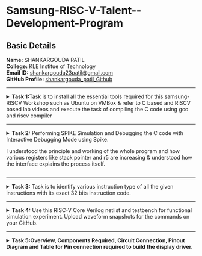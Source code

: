 # Samsung-RISC-V-Talent--Development-Program
##  Basic Details

**Name:** SHANKARGOUDA PATIL  
**College:** KLE Institue of Technology  
**Email ID:** shankargouda23patil@gmail.com  
**GitHub Profile:** [shankargouda_patil_Github](https://github.com/shankargoudap/Samsung-RISC-V-Talent--Development-Program)  

----------------------------------------------------------------------------------------------------------------

<details>
<summary><b>Task 1:</b>Task is to install all the essential tools required for this samsung-RISCV  Workshop such as Ubuntu on VMBox & refer to C based and RISCV based lab videos and execute the task of compiling the C code using gcc and riscv compiler</summary><br>

### Install Ubuntu 20.04 LTS on Oracle Virtual Machine Box

Firstly, I have downloaded the virtual box from the links provided to us and
loaded a linux version with image dock file sent  
![Ubuntu and VMBox Installation](https://github.com/shankargoudap/Samsung-RISC-V-Talent--Development-Program/blob/main/task1/virtual_machine_installed.png)

### C Language based LAB
I have successfully run the virtual machine and compiled the tasks.

Initial task is:-

### write a program to compile the sum of first 5 natural numbers in c:

we have written the code sum of 1st 5 numbers in leafpad as shown below.

```
gcc sum_1ton.c

./a.out
```

this code will be run in terminal to get output as 15 for 1st 5 numbers as shown below :


![image](https://github.com/shankargoudap/Samsung-RISC-V-Talent--Development-Program/blob/main/task1/C%20Code%20compiled%20on%20gcc%20Compiler.png)

### RISCV based LAB

1. Using the cat command, the entire C code will be displayed on the terminal.
   
![image](https://github.com/shankargoudap/Samsung-RISC-V-Talent--Development-Program/blob/main/task1/cat%20Command.png)

2. A program is run to obtain risc-v version of the code previously written in c:

  	 ```
	riscv64-unknown-elf-gcc -O1 -mabi=lp64 -march=rv64i -o sum_1ton.o sum_1ton.c
	```

![image](https://github.com/shankargoudap/Samsung-RISC-V-Talent--Development-Program/blob/main/task1/RISCV_C_CODE_O1.png)


3. As the whole version of above code looks lengthier we have used below code to make it shorter
	
 	```
	riscv64 -unknown-elf-objdump -d sum1ton.o | less
	```
 
& we have obtained the required main part to compare the execution in assembly language as shown below :

	
 
![image](https://github.com/shankargoudap/Samsung-RISC-V-Talent--Development-Program/blob/main/task1/Objdump%20using%20-O1%20format.png)

4. Open the same terminal and run the given command:
 
 	```
	riscv64-unknown-elf-gcc -Ofast -mabi=lp64 -march=rv64i -o sum_1ton.o sum_1ton.c
	``` 


![image](https://github.com/shankargoudap/Samsung-RISC-V-Talent--Development-Program/blob/main/task1/RISCV_CODE_Ofast.png)

5. As the whole version of above code looks lengthier as earlier we have used below code to make it shorter
	
 	```
	riscv64 -unknown-elf-objdump -d sum1ton.o | less
	```
 
& we have obtained the required main part to compare the execution in assembly language as shown below :



![image](https://github.com/shankargoudap/Samsung-RISC-V-Talent--Development-Program/blob/main/task1/Objdump%20using%20-Ofast%20format.png)

### End of 1st task
</details>

------------------------------------------------------------------------------------------------------------------

<details>
<summary><b>Task 2:</b> Performing SPIKE Simulation and Debugging the C code with Interactive Debugging Mode using Spike.
	
I understood the principle and working of the whole program and how various registers like stack pointer and r5 are increasing & understood how the interface explains the process itself.
</summary> 

### What is SPIKE in RISCV?
* Spike is a free, open-source C++ simulator for the RISC-V ISA that models a RISC-V core and cache system. It can be used to run programs and a Linux kernel, and can be a starting point for running software on a RISC-V target.

### Testing the SPIKE Simulator for sum1ton.c
**spike_O1_objdump**

* Here we are compare both of the compiler that must display the same output on the terminal.
* after that we are gona debug the sum1ton.c of **-O1_format** using SPIKE simulator

![image](https://github.com/shankargoudap/Samsung-RISC-V-Talent--Development-Program/blob/main/task2/spike_O1_objdump_for_sum1ton.png)

* In the above picture registor a0 earlier has value 21000 in hex decimal.
* After running the registor a0 became 21180 in hexa decimal.
* * Because there has +384 in decimal,so after calculation it gives the above value 

**Spike_Ofast_objdump**

* Here also goes the same we compare both of the compiler that must display the same output on the terminal.
* after that we are gona debug the sum1ton.c of **-Ofast_format** using SPIKE simulator



![image](https://github.com/shankargoudap/Samsung-RISC-V-Talent--Development-Program/blob/main/task2/spike_Ofast_objdump_for_sum1ton.png)

* In the above picture registor sp earlier has value 3ffffffb50 in hex decimal.
* After running the registor a0 became 3ffffffb40 in hexa decimal.
* Because there has -16 in decimal,so after calculation it gives the above value.

### Multiplication of first n natural numbers (C program):

**Here i have used n value as 7**

![image](https://github.com/shankargoudap/Samsung-RISC-V-Talent--Development-Program/blob/main/task2/c_code_for_mult_on_gcc_Compiler.png)

**riscv_objdump_O1_format**

* we have obtained the required main part to compare the execution in assembly language as shown below :

![image](https://github.com/shankargoudap/Samsung-RISC-V-Talent--Development-Program/blob/main/task2/Objdump_using%20-O1_format_for_mult.png)

**riscv_objdump_Ofast_format**

* we have obtained the required main part to compare the execution in assembly language as shown below :

![image](https://github.com/shankargoudap/Samsung-RISC-V-Talent--Development-Program/blob/main/task2/Objdump_using%20-Ofast_format_for_mult.png)


### Testing the SPIKE Simulator for new c program i.e mult1ton.c
**spike_O1_objdump**

* Here we are compare both of the compiler that must display the same output on the terminal.
* after that we are gona debug the sum1ton.c of **-O1_format** using SPIKE simulator

![image](https://github.com/shankargoudap/Samsung-RISC-V-Talent--Development-Program/blob/main/task2/spike_O1_objdump_for_mult1ton.png)

* In the above picture registor a2 earlier has value 1000 in hex decimal.
* After running the registor a2 became 13b0 in hexa decimal.
* Because there has +944 in decimal,so after calculation it gives the above value. 

**Spike_Ofast_objdump**

* Here also goes the same we compare both of the compiler that must display the same output on the terminal.
* after that we are gona debug the sum1ton.c of **-Ofast_format** using SPIKE simulator



![image](https://github.com/shankargoudap/Samsung-RISC-V-Talent--Development-Program/blob/main/task2/spike_Ofast_objdump_for_mult1ton.png)

* In the above picture registor a0 earlier has value 21000 in hex decimal.
* After running the registor a0 became 21180 in hexa decimal.
* Because there has +384 in decimal,so after calculation it gives the above value.

### Steps to debug spike simulation

* bring the pointer to a starting location using
```
until pc 0 100b0(loaction address uh wish to)
```
* next get the value of the registor by using
```
reg 0 a2(your registor address)
```
* next run the next intrsuction by clicking Enter key.
* after that repeat the above instruction i.e **reg 0** instruction & compare the previous value and next value.


* I have used same for both O1_format & Ofast_formate in sum1ton.c & mult1ton.c files 

### End of 2nd task
</details>

------------------------------------------------------------------------------------------------------------------

<details>
<summary><b>Task 3:</b> Task is to identify various instruction type of all the given instructions with its exact 32 bits instruction code. </summary>

### INSTRUCTIONS FORMAT IN RISC-V  
 
There are 6 instruction formats in RISC-V:  
1. R-format  
2. I-format  
3. S-format  
4. B-format  
5. U-format  
6. J-format

### 1. R-type Instruction  
* In RV32, each instruction is of size 32 bits.
* In R-type instruction, R stands for register
* This instruction type is used to execute various arithmetic and logical operations.
* The entire 32 bits instruction is divided into 6 fields as shown below.
![R-type](https://github.com/shankargoudap/Samsung-RISC-V-Talent--Development-Program/blob/main/task3/R_type_instruction.png)

### 2. I-type Instruction  
* In RV32, each instruction is of size 32 bits.
* In I-type instruction, I stand for immediate which means that operations use Registers and Immediate value
* This instruction type is used in immediate and load operations.
*  The entire 32 bits instruction is divided into 5 fields as shown below.

![I-type](https://github.com/shankargoudap/Samsung-RISC-V-Talent--Development-Program/blob/main/task3/I_type_instruction.png)

**Example: ADDI rd, rs1, imm**


### 3. S-type Instruction  

* In RV32, each instruction is of size 32 bits.
*  In S-type instruction, S stand for store which means it is store type instruction that helps to store the value of register into the memory.
*  Mainly, this instruction type is used for store operations.
*  The entire 32 bits instruction is divided into 6 fields as shown below.  
  
![s-type](https://github.com/shankargoudap/Samsung-RISC-V-Talent--Development-Program/blob/main/task3/S_type_instruction.png)

**Example: SW rs2, imm(rs1)**


### 4. B-type Instruction  
* In RV32, each instruction is of size 32 bits.
* In B-type instruction, B stand for branching which means it is mainly used for branching based on certain conditions.
*  The entire 32 bits instruction is divided into 8 fields as shown below.  
  
![B-type](https://github.com/shankargoudap/Samsung-RISC-V-Talent--Development-Program/blob/main/task3/B_type_instruction.png)

**Example: BEQ rs1, rs2, imm**   
 
  
### 5. U-type Instruction  
* In RV32, each instruction is of size 32 bits.
*  In U-type instruction, U stand for Upper Immediate instructions which means it is simply used to transfer the immediate data into the destination register.
*  The entire 32 bits instruction is divided into 3 fields as shown below.  
  
![u-type](https://github.com/shankargoudap/Samsung-RISC-V-Talent--Development-Program/blob/main/task3/U_type_instruction.png)

**Example: LUI rd, imm**   

  
### 6. J-type Instruction  
* In RV32, each instruction is of size 32 bits.
* In J-type instruction, J stand for jump, which means that this instruction format is used to implement jump type instruction.
*  The entire 32 bits instruction is divided into 6 fields as shown below.  
  
![j-type](https://github.com/shankargoudap/Samsung-RISC-V-Talent--Development-Program/blob/main/task3/J_type_instruction.png)

**Example: JAL rd, imm**

### There are 15 unique instructions from RISCV objdump application as follows:
------------------------
### 1. ADDI sp, sp, -16  

![I_type](https://github.com/user-attachments/assets/a26a328f-86e3-44bd-8197-b1d63b14179a)


> * In this instruction ADD means Addition, I means Immediate,
> * hence this instruction belongs to I-type instruction set.

- **Opcode for ADDI :** `0010011`  
- **rd = sp :** `00010`  
- **rs1 = sp :** `00010`  
- **imm[11:0] = -16 :** `111111110000`  
- **func3 :** `000`
  
**32 bits instruction :** ```111111110000|00010|000|00010|0010011``` 

--------------
### 2. SD ra 8(sp) 

![S_type](https://github.com/user-attachments/assets/eab1ca7b-f6ef-48a0-8ea5-beb055acd129)


> * In this instruction SD means store doubleword instruction,
> *  hence this instruction belongs to S-type instruction set.  
 
- **Immediate :** 000000001000 (split into imm[11:5] = 0000000 and imm[4:0] = 01000)
- **rs1 = sp :** 00010
- **rs2 = ra :** 00001
- **funct3:** 011
- **Opcode for SD :** 0100011

**32-bit instruction:** `0000000|00001|00010|011|01000|0100011`

-------------
### 3. LD ra 8(sp)

![image](https://github.com/user-attachments/assets/1c0d8506-db98-45da-b412-5e2f1180b59e)
> * In this instruction LD means  load doubleword instruction,
> *  hence this instruction belongs to S-type instruction set.

- **Immediate :** 000000001000 (split into imm[11:5] = 0000000 and imm[4:0] = 01000)
- **rs2 = ra :** 00001
- **rs1 = sp :** 00010
- **funct3:** 010 (assuming it's a store operation like `SW`)
- **Opcode for Store :** 0100011

**32-bit instruction:** `0000000|00001|00010|010|01000|0100011`

-------------------
### 4. MV a1 a0 


![image](https://github.com/user-attachments/assets/0b0164b6-a416-48d5-8602-74cea98d939f)

**The MV (Move) instruction is a pseudo-instruction in RISC-V, which is equivalent to:
ADD a1, a0, x0**

> * In this instruction MV means  pseudo-instruction,
> *  hence this instruction belongs to S-type instruction set.

- **Immediate :** 0000000 (split into imm[11:5] = 0000000 and imm[4:0] = 00000)
- **rs1 = a0 :** 01010
- **rs2 = x0 :** 00000
- **funct3:** 000
- **Opcode for ADD :** 0100011

**32-bit instruction:** `0000000|00000|01010|000|00000|0100011`


------------------------------
### 5. BEQZ a5 101f0 <exit+0x2c>

![image](https://github.com/user-attachments/assets/8e3d4a6a-59fa-4afd-be84-5b38e3c0185b)

**The BEQZ pseudo-instruction means "branch if equal to zero" and is equivalent to:
BEQ a5, x0, offset**



> * In this instruction BWQZ means  pseudo-instruction,short for "branch if equal to zero."
> *  hence this instruction belongs to B-type instruction set.

- **Immediate :** `1000000011100` (split into imm[12] = `1`, imm[10:5] = `000000`, imm[4:1] = `01110`, imm[11] = `0`)
- **rs1 = a5 :** `01111`
- **rs2 = x0 :** `00000`
- **funct3:** `000`
- **Opcode for BEQ:** `1100011`

**32-bit instruction:** `1000000|00000|01111|000|01110|1100011`

---------------------
### 6. SRAI s1 a5 0x3

![image](https://github.com/user-attachments/assets/e1236784-f266-45a2-a05e-67706beeb944)

> * In this instruction SRAI means  Shift Right Arithmetic Immediate.
> *  hence this instruction belongs to I-type instruction set.

- **Immediate :** `000000000011` (split into imm[11:0] = `000000000011`)
- **rs1 = a5 :** `01111`
- **rd = s1 :** `01001`
- **funct3:** `101`
- **Opcode for SRAI :** `0010011`

**32-bit instruction:** `000000000011|01111|101|01001|0010011`

--------------------
### 7. LUI a0 0x21 

![LUI_U_type](https://github.com/user-attachments/assets/9dcdd9ba-600f-489a-90cb-2bf6a806bbd8)


> * In this instruction LUI means Load Upper Immediate,
> *  hence this instruction belongs to U-type instruction set.

- **Immediate = 0x21 :** `0000000000000_00100001`
- **rd = a5:** `01010`
- **Opcode:** `0110111`

**32 bits instruction :** ```0000000000000|00100001|01010|0110111``` 

--------------------------
### 8. JAL ra 10408 <printf>

![JAL_J_type](https://github.com/user-attachments/assets/e6aee0d7-2236-4d33-a7ef-9ddfece0cae9)


> * In this instruction JAL means Jump and Link,
> *  hence this instruction belongs to J-type instruction set.

- **Immediate (20 bits)**: `0 1001100000 1 00001010` (split into imm[20] = `0` and imm[10:1] = `1001100000 `imm[11] = `1` and imm[19:12] = `00001010`)
- **rd (ra = x1)**: `00001`
- **Opcode**: `1101111`
		         
**32 bits instruction :** ```0 1001100000 1 00001010|00001|1101111```

------------------
### 9. AUIPC a5 0xffff0

![image](https://github.com/user-attachments/assets/dc1b9458-2bce-4ea9-89c1-610b5170cd78)

> * In this instruction AUIPC means Add Upper Immediate to PC Immediate,
> *  hence this instruction belongs to U-type instruction set.

- **Immediate :** 11111111111100000000 (split into imm[31:12] = 111111111111 and imm[11:0] = 000000000000)
- **rd = a5 :** `01111`
- **Opcode for AUIPC :** `0010111`

**32-bit instruction:** `111111111111|01111|0010111`

-----------------------
### 10. J 101b0 <atexit> 

![image](https://github.com/user-attachments/assets/d837a001-3588-4ea7-9627-851fb5ff4cc3)

> * In this instruction J means Jump and Link,
> *  hence this instruction belongs to J-type instruction set.

- **Immediate :** `0000010000001101010` (split into imm[20] = `0`, imm[10:1] = `0000000000`, imm[11] = `0`, imm[19:12] = `00000100`)
- **rd = x0 :** `00000`
- **Opcode for J-type (JAL):** `1101111`

**32-bit instruction:** `0000000|0000000000|0|00000100|00000|1101111`

------------------
### 11. LW a0 0(sp)

![image](https://github.com/user-attachments/assets/8aa35f2b-bcd2-4619-a3dd-d22d0f706dff)

> * In this instruction, LW means Load Word,
> * hence this instruction belongs to I-type instruction set.

- **Immediate :** `000000000000`
- **rs1 = sp :** `00010`
- **rd = a0 :** `01010`
- **funct3:** `010`
- **Opcode for LW :** `0000011`

**32-bit instruction:** `000000000000|00010|010|01010|0000011`

---------------------
### 12. BENZ a5,10188 <do global dtors aux+0x4c>
    
![image](https://github.com/user-attachments/assets/31d8c899-4b38-4779-95d8-ed01a5ca0023)

**Assume that BENZ behaves similarly to a branch instruction, but with a custom format. We can treat BENZ like a branch if not zero instruction**

> * In this instruction BENZ means a specific operation (hypothetical or custom instruction), 
> * hence this instruction belongs to a custom instruction type.

- **Immediate :** `0000011010010` (split into imm[12] = `0`, imm[10:5] = `000001`, imm[4:1] = `1010`, imm[11] = `0`)
- **rs1 = a5 :** `01111`
- **rs2 = x0 :** `00000`
- **funct3:** `001`
- **Opcode for custom BENZ:** `1100011`

**32-bit instruction:** `0000001|00000|01111|001|1010|1100011`

------------------------------------------------
### 13. LBU a5, 1944(gp) # 231a0 <completed.5468>

![image](https://github.com/user-attachments/assets/8f009b1b-1992-45c9-a6ee-aab390d88532)

> * In this instruction LBU means Load Byte Unsigned,
> * hence this instruction belongs to I-type instruction set

- **Immediate :** `11110001000`
- **rs1 = gp :** `00011`
- **rd = a5 :** `01111`
- **funct3:** `100`
- **Opcode for LBU:** `0000011`

**32-bit instruction:** `11110001000|00011|100|01111|0000011`

--------------------
### 14. LI a0 0

![image](https://github.com/user-attachments/assets/732699d9-8bdf-48e5-bbce-ff775e79ea57)

**The LI pseudo-instruction means "Load Immediate" and is equivalent to an ADDI (Add Immediate) instruction** 

> * In this instruction LI means Load Immediate,
> * hence this instruction belongs to I-type instruction set

- **Immediate :** `000000000000` (12 bits)
- **rs1 = x0 :** 00000`
- **rd = a0 :** 01010`
- **funct3:** 000`
- **Opcode for ADDI:** `0010011`

**32-bit instruction:** `000000000000|00000|000|01010|0010011`

-----------------------------
### 15. SLLI t0, t0,0x1f

![image](https://github.com/user-attachments/assets/caf27b0e-ce37-48a5-b43f-d278bd3c3c11)

> * In this instruction, SLLI means Shift Left Logical Immediate,
> *hence this instruction belongs to the I-type instruction set.

- **Immediate :** `000000011111` (12-bit immediate value for 0x1f)
- **rs1 = t0 :** `00101`
- **rd = to :** `00110`
- **funct3:** `001`
- **Opcode for SLLI :** `0010011`

**32-bit instruction:** `000000011111|00101|001|00110|0010011`

### End of 3rd task
</details>

------------------------------------------------------------------------------------------------------------------


<details>
<summary><b>Task 4:</b> Use this RISC-V Core Verilog netlist and testbench for functional simulation experiment. Upload waveform snapshots for the commands on your GitHub. </summary>

Reference GitHub repo is [![GitHub](https://img.shields.io/badge/-GitHub-181717?style=flat-square&logo=github&logoColor=white)](https://github.com/shankargoudap/Samsung-RISC-V-Talent--Development-Program/rv32i/blob/main/iiitb_rv32i.v)

## Starting with Functional Simulation
* First I installed the iverilog and gtkwave using following commands:
  ```
  sudo apt-get update
  ```
  ```
  sudo apt-get install iverilog gtkwave
  ```
* Cloning the github repository:
  - make a github repository
  - upload the two filies
  - 1. https://github.com/shankargoudap/Samsung-RISC-V-Talent--Development-Program/blob/main/iiitb_rv32i.v
    2. https://github.com/shankargoudap/Samsung-RISC-V-Talent--Development-Program/blob/main/iiitb_rv32i_tb.v
  -  run the below code in cmd 

  ```
   git clone https://github.com/shankargoudap/Samsung-RISC-V-Talent--Development-Program
   ```

* Chanding the working directory to `shankaru` using the following comand:
  ```
   cd shankaru
  ```

* To simulate and run the verilog code , entered the following commands in the terminal:
  ```
  iverilog -o shankaru iiitb_rv32i.v iiitb_rv32i_tb.v
  ```
  ```
  ./shankaru
  ```
* For seeing the output waveform I used the following command:
  ```
  gtkwave iiitb_rv32i.vcd
  ```

* The GTKWave will be opened and following window will be appeared  
  
![image](https://github.com/user-attachments/assets/8ebb8c40-d549-4bd2-9521-92a4200b617c)

### As shown in the figure below, all the instructions in the given verilog file is hard-coded, the designer has hard-coded each instructions based on their own pattern. Hence the 32-bits instruction that we generated in above task will not match with the given instruction.

![image](https://github.com/user-attachments/assets/512edc06-4524-43f7-833f-e3d087869a38)

#### Following are the differences between standard RISCV ISA and the Instruction Set given in the reference repository:  
  
|  **Operation**  |  **Standard RISCV ISA**  |  **Hardcoded ISA**  |  
|  :----:  |  :----:  |  :----:  |  
|  ADD R6, R2, R1  |  32'h00110333  |  32'h02208300  |  
|  SUB R7, R1, R2  |  32'h402083b3  |  32'h02209380  |  
|  AND R8, R1, R3  |  32'h0030f433  |  32'h0230a400  |  
|  OR R9, R2, R5  |  32'h005164b3  |  32'h02513480  |  
|  XOR R10, R1, R4  |  32'h0040c533  |  32'h0240c500  |  
|  SLT R1, R2, R4  |  32'h0045a0b3  |  32'h02415580  |  
|  ADDI R12, R4, 5  |  32'h004120b3  |  32'h00520600  |  
|  BEQ R0, R0, 15  |  32'h00000f63  |  32'h00f00002  |  
|  SW R3, R1, 2  |  32'h0030a123  |  32'h00209181  |  
|  LW R13, R1, 2  |  32'h0020a683  |  32'h00208681  |  
|  SRL R16, R14, R2  |  32'h0030a123  |  32'h00271803  |
|  SLL R15, R1, R2  |  32'h002097b3  |  32'h00208783  |  

### Instruction 1. ADD 

![image](https://github.com/user-attachments/assets/f1b4a40d-b584-4fde-bb48-2132a76a858d)

### Detailed Explanation:
- **Values Stored in Two Different Registers**:
  - The waveform indicates that the values `1` and `2` are stored in registers `r1` and `r2` respectively (`ID_EX_A` and `ID_EX_B`).

- **32-bit Instruction for ADD `R6, R2, R1`**:
  - The instruction `0x02208300` represents the operation `add r6, r1, r2`. This instruction tells the processor to add the values in registers `r1` and `r2` and store the result in register `r6`.

- **Output of ADD Operation**:
  - The ALU performs the addition `1 + 2`, resulting in `3`, which is shown in the `EX_MEM_ALUOUT` signal.

### Instruction 2. SUB

![image](https://github.com/user-attachments/assets/8ae77a86-82ae-4b89-93cc-0e5e060876b7)


### Detailed Explanation:
- **Values Stored in Two Different Registers**:
  - The waveform indicates that the values `1` and `2` are stored in registers `r1` and `r2` respectively (`ID_EX_A` and `ID_EX_B`).

- **32-bit Instruction for SUB `R7, R2, R1`**:
  - The instruction `0x02208380` represents the operation `sub r7, r1, r2`. This instruction tells the processor to add the values in registers `r1` and `r2` and store the result in register `r7`.

- **Output of ADD Operation**:
  - The ALU performs the addition `1 - 2`, resulting in `-1(FFFFFFFF)`, which is shown in the `EX_MEM_ALUOUT` signal.

### Instruction 3. AND

![image](https://github.com/user-attachments/assets/d8438554-d42e-4585-96de-55d731174ad8)


#### Key Points:
1. **Values Stored in Registers**:
   - `ID_EX_A` holds `3`, corresponding to the value in register `R1`.
   - `ID_EX_B` holds `1`, corresponding to the value in register `R3`.

2. **Instruction Fetching**:
   - `EX_MEM_IR` signal shows the value `0x0230A400`, which is the 32-bit instruction for `AND R8, R1, R3`.

3. **ALU Operation**:
   - The output of the ALU operation `EX_MEM_ALUOUT` shows `1`. This is the result of the bitwise AND operation `3 & 1`:
     - `3` in binary is `0011`
     - `1` in binary is `0001`
     - Bitwise AND of `0011 & 0001` results in `0001`, which is `1` in decimal.

4. **Steps in the Processor Pipeline**:
   - **Fetch Stage**: Instruction `AND R8, R1, R3` is fetched.
   - **Decode Stage**: The values of `R1` and `R3` are read into `ID_EX_A` and `ID_EX_B`.
   - **Execute Stage**: The ALU performs the bitwise AND operation, resulting in `1`.
   - **Memory and Write Back Stages**: (Not shown explicitly but understood to follow.)

### Instruction 4. OR 

![image](https://github.com/user-attachments/assets/5282ec13-2fd0-4a2a-9bd0-fa6dd565709a)


**Description:**
- This instruction performs a bitwise OR operation between the values in registers R2 and R5 and stores the result in register R9.

**Details:**
- The values in R2 and R5 are `2` (binary: `0010`) and `5` (binary: `0101`), respectively.
- The bitwise OR operation (`0010 | 0101`) results in `7` (binary: `0111`).


### Instruction 5. XOR

![image](https://github.com/user-attachments/assets/c385fa51-f561-4293-b971-838145925155)


**Description:**
- This instruction performs a bitwise XOR operation between the values in registers R1 and R4 and stores the result in register R10.

**Details:**
- The values in R1 and R4 are `1` (binary: `0001`) and `4` (binary: `0100`), respectively.
- The bitwise XOR operation (`0001 ^ 0100`) results in `5` (binary: `0101`).


### Instruction 6. SLT 

![Screenshot 2025-01-22 224702](https://github.com/user-attachments/assets/683dafb3-af55-409b-949e-89f8655a6296)

1. **Instruction**: `SLT R1, R2, R4`
   - This instruction performs a "Set Less Than" (SLT) operation. It compares the values in registers `R2` and `R4` and sets the destination register `R1` to 1 if the value in `R2` is less than the value in `R4`; otherwise, it sets `R1` to 0.

2. **Waveform Signals**:
   - **EX_MEM_IR[31:0]**: The instruction register for the Execution/Memory (EX/MEM) pipeline stage, holding the 32-bit instruction `0x202415580`.
   - **ID_EX_A[31:0]**: The value of register `R2`.
   - **ID_EX_B[31:0]**: The value of register `R4`.
   - **EX_MEM_ALUOUT[31:0]**: The output of the Arithmetic Logic Unit (ALU) after performing the SLT operation.

3. **Waveform Details**:
   - **Values in Registers**: The values stored in `R2` and `R4` are 2 and 4, respectively.
   - **SLT Operation**: The SLT operation compares these values. Since 2 < 4, the output is 1, indicating `R2` is less than `R4`.

4. **Annotations**:
   - **Values stored in two different registers**: Highlighting the values of `R2` and `R4`.
   - **Output of SLT will be 1**: Explains that if the value in `R2` is less than `R4`, the result will be 1; otherwise, it will be 0.
   - **32 bits instruction for SLT R1, R2, R4**: Shows the binary representation of the SLT instruction.

### Instruction 7. ADDI 

![image](https://github.com/user-attachments/assets/4317b78c-4289-42af-9d2a-e867f904b3f2)

1. **Instruction**: `ADDI R12, R4, 5`
   - This instruction performs an "Add Immediate" (ADDI) operation. It adds the immediate value 5 to the value in register `R4` and stores the result in register `R12`.

2. **Waveform Signals**:
   - **EX_MEM_IR[31:0]**: The instruction register for the Execution/Memory (EX/MEM) pipeline stage, holding the 32-bit instruction `0x00520600`.
   - **ID_EX_A[31:0]**: The value of register `R4`.
   - **ID_EX_IMMEDIATE[31:0]**: The immediate value 5.
   - **EX_MEM_ALUOUT[31:0]**: The output of the ALU after performing the ADDI operation.

3. **Waveform Details**:
   - **Values in Registers and Immediate**: The value stored in `R4` is 4, and the immediate value is 5.
   - **ADDI Operation**: The ADDI operation adds these values. The result is 9, which is stored in `R12`.

4. **Annotations**:
   - **Stored value in Register and an Immediate value**: Highlights the values involved in the ADDI operation.
   - **Output of ADDI will be 9**: Explains that the value in `R4` (4) added to the immediate value (5) results in 9.
   - **32 bits instruction for ADDI R12, R4, 5**: Shows the binary representation of the ADDI instruction.

### Instruction 8. BEQ 

![image](https://github.com/user-attachments/assets/fae591e8-7c12-4cd5-8069-feab798b8710)

**Description:**
- The `BEQ` (Branch if Equal) instruction compares the values in registers `R0` and `R0`.
- If the values are equal, it adds the immediate value `15` to the program counter (PC).

**Waveform Analysis:**
- **Initial State:** The program counter (PC) is initially at `10`.
- **Registers:** Both `R0` registers contain the value `0`.
- **Condition:** Since `R0` is equal to `R0`, the condition is true.
- **PC Update:** The instruction adds `15` to the PC.
  - PC = 10(0A in hexa) + 15 = 25(19 in hexa) .
- **Result:** The updated PC value is `25(19 in hexa)`.


### Instruction 9. BNE 

![image](https://github.com/user-attachments/assets/6aa52a22-cf8b-4d19-9433-6bbc8038afd6)

**Description:**
- The `BEQ` (Branch if not Equal) instruction compares the values in registers `R0` and `R0`.
- If the values are not equal, it adds the immediate value `20` to the program counter (PC).

**Waveform Analysis:**
- **Initial State:** The program counter (PC) is initially at `10`.
- **Registers:** Both `R0` registers contain the value `0`.
- **Condition:** Since `R0` is equal to `R0`, the condition is true.
- **PC Update:** The instruction adds `20` to the PC.
  - PC = 26(1A in hexa) + 20 = 46(2E in hexa) .
- **Result:** The updated PC value is `46(2E in hexa)`.

### Instruction 10. SLL

![image](https://github.com/user-attachments/assets/94fd2459-651d-456e-890d-6103cb0b658b)

### End of 4th task
</details>

------------------------------------------------------------------------------------------------------------------

<details>
   <summary><b>Task 5:Overview, Components Required, Circuit Connection, Pinout Diagram and Table for Pin connection required to build the display driver.</summary>

# Developing a 7 segment display driver using VSDSquadron Mini

## Overview
The project presents an innovative integration of CH32V003 RISC-V processor to create a 7 segment LED display driver. The processor decodes the given number into its binary counterpart and according to the bits it gives signal to each segment whether it should glow or not. Thus, instead of setting the display manually everytime we can automate it. Currently we are driving only one display, future works will include integrating 2 displays together.

## Components Required
* VSDSquadron Mini
* 1 seven segment display
* Breadboard
* Power Supply
* Jumper Wires
* Resistors

## Circuit Connection
* Connect the Common Anode/Cathode pin to VCC or GND via a resistor depending on the type of display.
* Connect `PD0` to pin `a` of the display.
* Connect `PC0` to pin `b` of the display.
* Connect `PD2` to pin `c` of the display.
* Connect `PD3` to pin `d` of the display.
* Connect `PD4` to pin `e` of the display.
* Connect `PD5` to pin `f` of the display.
* Connect `PD6` to pin `g` of the display.

The above pins recives the signals the on/off signals for the segments.

## Pinout Diagram for the project
The following diagram is for Common Cathode seven segment led:

![diagram](https://github.com/user-attachments/assets/3f48ed70-0a26-402d-acac-4975a63a9954)



## Table for Pin connection
| SEVEN SEGMENT  | RISC-V |
| -------------- | ------ |
| a              | PD0    |
| b              | PC0    |
| c              | PD2    |
| d              | PD3    |
| e              | PD4    |
| f              | PD5    |
| g              | PD6    |
| CA/CC          | VCC/GND|

## Code uploaded on the board
```
#include <ch32v00x.h>
#include <debug.h>

// Define the GPIO pins for the driver
#define a GPIO_Pin_0        // Pin for segment a
#define b GPIO_Pin_1        // Pin for segment b (corrected to a different pin)
#define c GPIO_Pin_2        // Pin for segment c
#define d GPIO_Pin_3        // Pin for segment d      
#define e GPIO_Pin_4        // Pin for segment e    
#define f GPIO_Pin_5        // Pin for segment f    
#define g GPIO_Pin_6        // Pin for segment g    

int outar[] = {0, 0, 0, 0, 0, 0, 0};
int out[] = {126, 48, 109, 121, 51, 91, 95, 112, 127, 123, 119, 31, 78, 61, 79, 71};

// Function prototypes
void GPIO_Config(void);
void assign(int);

// GPIO configuration function
void GPIO_Config(void) {
    GPIO_InitTypeDef GPIO_InitStructure = {0};

    RCC_APB2PeriphClockCmd(RCC_APB2Periph_GPIOD, ENABLE); // Enable clock for Port D
    RCC_APB2PeriphClockCmd(RCC_APB2Periph_GPIOC, ENABLE); // Enable clock for Port C

    // Configure pin a as output
    GPIO_InitStructure.GPIO_Pin = a;
    GPIO_InitStructure.GPIO_Mode = GPIO_Mode_Out_PP;
    GPIO_InitStructure.GPIO_Speed = GPIO_Speed_50MHz;
    GPIO_Init(GPIOD, &GPIO_InitStructure);

    // Configure pin b as output
    GPIO_InitStructure.GPIO_Pin = b;
    GPIO_Init(GPIOC, &GPIO_InitStructure);

    // Configure pin c as output
    GPIO_InitStructure.GPIO_Pin = c;
    GPIO_Init(GPIOD, &GPIO_InitStructure);

    // Configure pin d as output
    GPIO_InitStructure.GPIO_Pin = d;
    GPIO_Init(GPIOD, &GPIO_InitStructure);

    // Configure pin e as output
    GPIO_InitStructure.GPIO_Pin = e;
    GPIO_Init(GPIOD, &GPIO_InitStructure);

    // Configure pin f as output
    GPIO_InitStructure.GPIO_Pin = f;
    GPIO_Init(GPIOD, &GPIO_InitStructure);

    // Configure pin g as output
    GPIO_InitStructure.GPIO_Pin = g;
    GPIO_Init(GPIOD, &GPIO_InitStructure);
}

int main() {
    // SystemCoreClockUpdate(); // Uncomment if needed
    Delay_Init();
    GPIO_Config();
    
    while (1) {
        for (int i = 0; i < 16; i++) {
            assign(i);
            
            // Set the GPIO pins based on the outar array
            GPIO_WriteBit(GPIOD, a, outar[6] ? SET : RESET);
            GPIO_WriteBit(GPIOC, b, outar[5] ? SET : RESET);
            GPIO_WriteBit(GPIOD, c, outar[4] ? SET : RESET);
            GPIO_WriteBit(GPIOD, d, outar[3] ? SET : RESET);
            GPIO_WriteBit(GPIOD, e, outar[2] ? SET : RESET);
            GPIO_WriteBit(GPIOD, f, outar[1] ? SET : RESET);
            GPIO_WriteBit(GPIOD, g, outar[0] ? SET : RESET);
            
            Delay_Ms(5000); // Delay for 5 seconds
        }
    }
}

void assign(int num) {
    int mask = 1;
    for (int i = 0; i < 7; i++) {
        outar[i] = (mask & out[num]) ? 1 : 0; // Set outar based on the current number
        mask = mask << 1; // Shift the mask to check the next bit
    }
}
```
---------------------------------------------------------------
## Final_project

#task 4
=

# MAKING A GAME COSOLE USING VSDSQUADRON MINI

![f575878f-6447-4391-aa24-13d8dac9a91f](https://github.com/NavaneethKumar237/Risc-v-internship/assets/167600626/1f3854c4-914c-476d-86c1-c3d3075f5d26)

INTRODUCTION
-


A game console is a device used to connect to a display for playing games. I have developed a game console using the VSDSquadron Mini. We used an OLED display to view the games, making it possible to play games directly on this compact and efficient setup. This application showcases the capabilities of the VSDSquadron Mini.

OVERVIEW
-
This is a smiple model of the game console had 5 push buttons and oled disply to show and a power switch 
we need to connect all the all the components to vsdsquadron mini we have to upload the specific code in to it to get the desired game
The heart of the game console is a RISC-V based microcontroller based vsd mini board  , providing an open-source, highly efficient, and customizable platform for many applications.

------------------------------------------------------------
LIST OF COMPONENTS
-
1. VSDsquadron mini 
2. 5 push buttons
3. zero PCB
4. jumper  wires
5. OLED display
6. Resistors of differnt values

HARDWARE CONNECTIONS
=
---------------------------------------------------------

CIRCUIT DIAGRAM
-

![f575878f-6447-4391-aa24-13d8dac9a91f](https://github.com/NavaneethKumar237/Risc-v-internship/assets/167600626/1f3854c4-914c-476d-86c1-c3d3075f5d26)


PINOUT
-
 ![image](https://github.com/NavaneethKumar237/Risc-v-internship/assets/167600626/90fd5f59-ad37-4515-8948-5095136b599a)

![image](https://github.com/NavaneethKumar237/Risc-v-internship/assets/167600626/251a0b5a-1739-4686-b5a4-379f28fa29b0)


SOFTWARE REQUIREMENTS
=
I have used the linux to upload the code we need to install the required tools related to the risc-v 
next you need to Install the toolchain (GCC compiler, Python3, and PyUSB):

```sudo apt install build-essential libnewlib-dev gcc-riscv64-unknown-elf
sudo apt install python3 python3-pip
python3 -m pip install pyus
```

 Open a terminal and navigate to the folder with the makefile. Run the following command to compile and upload:
 ```
make flash
 ```
If you want to just upload the pre-compiled binary, run the following command instead:

```
python3 .tools/rvprog.py -f <firmware>.bin
```

Working code
-





```

#include <driver.h>           // TinyJoypad conversion driver
#include <spritebank.h>       // grafix

// ===================================================================================
// Global Variables
// ===================================================================================
uint8_t Live = 0;
uint8_t ShieldRemoved = 0;
uint8_t MONSTERrest = 0;
uint8_t LEVELS = 0;
uint8_t SpeedShootMonster = 0;
uint8_t ShipDead = 0;
uint8_t ShipPos = 56;

#define SHOOTS 2

// ===================================================================================
// Function Prototypes
// ===================================================================================
void LoadMonstersLevels(int8_t Levels, SPACE *space);
void SnD(int8_t Sp_, uint8_t SN);
void SpeedControle(SPACE *space);
void GRIDMonsterFloorY(SPACE *space);
uint8_t LivePrint(uint8_t x, uint8_t y);
void Tiny_Flip(uint8_t render0_picture1, SPACE *space);
uint8_t UFOWrite(uint8_t x, uint8_t y, SPACE *space);
void UFOUpdate(SPACE *space);
void ShipDestroyByMonster(SPACE *space);
void MonsterShootupdate(SPACE *space);
void MonsterShootGenerate(SPACE *space);
uint8_t MonsterShoot(uint8_t x, uint8_t y, SPACE *space);
uint8_t ShieldDestroy(uint8_t Origine, uint8_t VarX, uint8_t VarY, SPACE *space);
void ShieldDestroyWrite(uint8_t BOOLWRITE, uint8_t line, SPACE *space, uint8_t Origine);
uint8_t MyShield(uint8_t x, uint8_t y, SPACE *space);
uint8_t ShieldBlitz(uint8_t Part, uint8_t LineSH);
uint8_t BOOLREAD(uint8_t SHnum, uint8_t LineSH, SPACE *space);
void RemoveExplodOnMonsterGrid(SPACE *space);
uint8_t background(uint8_t x, uint8_t y, SPACE *space);
uint8_t Vesso(uint8_t x, uint8_t y, SPACE *space);
void UFO_Attack_Check(uint8_t x, SPACE *space);
uint8_t MyShoot(uint8_t x, uint8_t y, SPACE *space);
void Monster_Attack_Check(SPACE *space);
int8_t OuDansLaGrilleMonster(uint8_t x, uint8_t y, SPACE *space);
uint8_t SplitSpriteDecalageY(uint8_t Input, uint8_t UPorDOWN, SPACE *space);
uint8_t Murge_Split_UP_DOWN(uint8_t x, SPACE *space);
uint8_t WriteMonster14(uint8_t x);
uint8_t Monster(uint8_t x, uint8_t y, SPACE *space);
uint8_t MonsterRefreshMove(SPACE *space);
void VarResetNewLevel(SPACE *space);

// ===================================================================================
// Main Function
// ===================================================================================
int main(void) {
  // Setup
  JOY_init();

  // Loop
  while(1) {
    uint8_t Decompte = 0;
    uint8_t VarPot;
    uint8_t MyShootReady = SHOOTS;
    SPACE space;

  NEWGAME:
    Live = 3;
    LEVELS = 0;
    Tiny_Flip(1, &space);
    while(1) {
      if(JOY_act_pressed()) {
        JOY_sound(100, 125); JOY_sound(50, 125);
        goto BYPASS2;
      }
    }

  NEWLEVEL:
    JOY_DLY_ms(1000);

  BYPASS2:
    VarResetNewLevel(&space);
    SpeedControle(&space);
    VarPot = 54;
    ShipPos = 56;
    space.ScrBackV=(ShipPos / 14) + 52;
    goto Bypass;

  RestartLevel:
    if(Live > 0) Live--;
    else goto NEWGAME;

  Bypass:
    ShipDead = 0;
    Decompte = 0;
    Tiny_Flip(0, &space);
    JOY_DLY_ms(1000);
    while(1) {
      if(MONSTERrest == 0) { 
        JOY_sound(110, 255); JOY_DLY_ms(40); JOY_sound(130, 255); JOY_DLY_ms(40);
        JOY_sound(100, 255); JOY_DLY_ms(40); JOY_sound(1, 155);   JOY_DLY_ms(20);
        JOY_sound(60, 255);  JOY_sound(60, 255);
        if(LEVELS < 9) LEVELS++;
        goto NEWLEVEL;
      }
      if((((space.MonsterGroupeYpos) + (space.MonsterFloorMax + 1)) == 7) && (Decompte == 0)) ShipDead = 1;
      if(SpeedShootMonster <= 9 - LEVELS) SpeedShootMonster++;
      else {SpeedShootMonster = 0; MonsterShootGenerate(&space);}
      space.ScrBackV = (ShipPos / 14) + 52;
      Tiny_Flip(0, &space);
      space.oneFrame = !space.oneFrame;
      RemoveExplodOnMonsterGrid(&space);
      MonsterShootupdate(&space);
      UFOUpdate(&space);
      if(((space.MonsterGroupeXpos >= 26) && (space.MonsterGroupeXpos <= 28))
        && (space.MonsterGroupeYpos == 2) && (space.DecalageY8 == 4)) space.UFOxPos = 127;
      if(VarPot > (ShipPos + 2)) ShipPos = ShipPos + ((VarPot - ShipPos) / 3);
      if(VarPot < (ShipPos - 2)) ShipPos = ShipPos - ((ShipPos - VarPot) / 3);
      if(ShipDead != 1) {
        if(space.frame < space.frameMax) space.frame++;
        else {
          GRIDMonsterFloorY(&space);
          space.anim = !space.anim;
          if(space.anim == 0) SnD(space.UFOxPos, 200);
          else SnD(space.UFOxPos, 100);
          MonsterRefreshMove(&space);
          space.frame = 0;
        }

        if(JOY_left_pressed()) {
          if(VarPot > 5) VarPot = VarPot - 6;
        }
        if(JOY_right_pressed()) {
          if(VarPot < 108) VarPot = VarPot + 6;
        }
        if((JOY_act_pressed()) && (MyShootReady == SHOOTS)) {
          JOY_sound(200, 4); MyShootReady = 0; space.MyShootBall = 6; space.MyShootBallxpos = ShipPos + 6;
        }
      }
      else {
        JOY_sound(80, 1); JOY_sound(100, 1); 
        Decompte++;
        if(Decompte >= 30) {
          JOY_DLY_ms(600);
          if(((space.MonsterGroupeYpos) + (space.MonsterFloorMax + 1)) == 7) goto NEWGAME;
          else goto RestartLevel;
        }
      }
      if(space.MyShootBall == -1) {
        if(MyShootReady<SHOOTS) MyShootReady++;
      }
    JOY_SLOWDOWN();
    }
  }
}

// ===================================================================================
// Functions
// ===================================================================================
void LoadMonstersLevels(int8_t Levels, SPACE *space) {
  uint8_t x, y;
  for(y=0; y<5; y++) {
    for(x=0; x<6; x++) {
      if(y!=4) space->MonsterGrid[y][x] = MonstersLevels[(Levels * 24) + (y * 6) + x];
      else     space->MonsterGrid[y][x] = -1;
    }
  }
}

void SnD(int8_t Sp_, uint8_t SN) {
  if(Sp_ != -120) {JOY_sound(220, 8); JOY_sound(200, 4);}
  else JOY_sound(SN, 1);
}

void SpeedControle(SPACE *space) {
  uint8_t xx, yy;
  MONSTERrest = 0;
  for(yy=0; yy<4; yy++) {
    for(xx=0; xx<6; xx++) {
      if((space->MonsterGrid[yy][xx] != -1) && ((space->MonsterGrid[yy][xx] <=5 ))) MONSTERrest++;
    }
  }
  space->frameMax = (MONSTERrest >> 3);
}

// Thanks to Sven Bruns for informing me of an error in this function!
void GRIDMonsterFloorY(SPACE *space) {
  uint8_t y,x;
  space->MonsterFloorMax = 3;
  for(y=0; y<4; y++) {
    for(x=0; x<6; x++) {
      if(space->MonsterGrid[3-y][x] != -1) return;
    }
    space->MonsterFloorMax = space->MonsterFloorMax - 1;
  }
}

uint8_t LivePrint(uint8_t x, uint8_t y) {
  #define XLIVEWIDE ((5 * Live) - 1)
  if((0 >= (x - XLIVEWIDE)) && (y == 7)) {
    return LIVE[x];
  }
  return 0x00;
}

void Tiny_Flip(uint8_t render0_picture1, SPACE *space) {
  uint8_t y, x; 
  uint8_t MYSHIELD = 0x00;
  for(y=0; y<8; y++) {
    JOY_OLED_data_start(y);
    for(x=0; x<128; x++) {
      if(render0_picture1 == 0) {
        if(ShieldRemoved == 0) MYSHIELD = MyShield(x, y, space);
        else MYSHIELD = 0x00;
        JOY_OLED_send( background(x, y, space)
                       | LivePrint(x, y) 
                       | Vesso(x, y, space)
                       | UFOWrite(x, y, space)
                       | Monster(x, y, space)
                       | MyShoot(x, y, space)
                       | MonsterShoot(x, y, space)
                       | MYSHIELD);
      }
      else JOY_OLED_send(intro[x + (y * 128)]);
    }
    if(render0_picture1 == 0) {
      if(ShieldRemoved == 0) ShieldDestroy(0, space->MyShootBallxpos, space->MyShootBall, space);
    }
    JOY_OLED_end();
  }
  if(render0_picture1 == 0) {
    if(!(space->MonsterGroupeYpos < (2 + (4 - (space->MonsterFloorMax + 1))))) {
      if(ShieldRemoved != 1) {
        space->Shield[0] = 0x00;
        space->Shield[1] = 0x00;
        space->Shield[2] = 0x00;
        space->Shield[3] = 0x00;
        space->Shield[4] = 0x00;
        space->Shield[5] = 0x00;
        ShieldRemoved = 1;
      }
    }
  }
}

uint8_t UFOWrite(uint8_t x, uint8_t y, SPACE *space) {
  if((space->UFOxPos != -120) && (y == 0) && (space->UFOxPos <= x) && (space->UFOxPos >= (x - 14)))
    return Monsters[(x - space->UFOxPos) + (6 * 14) + (space->oneFrame * 14)];
  return 0x00;
}

void UFOUpdate(SPACE *space) {
  if(space->UFOxPos != -120) {
    space->UFOxPos = space->UFOxPos - 2;
    SnD(space->UFOxPos, 0);
    if(space->UFOxPos <= -20) space->UFOxPos = -120;
  }
}

void ShipDestroyByMonster(SPACE *space) {
  if((space->MonsterShoot[1] >= 14) && (space->MonsterShoot[1] <= 15) 
  && (space->MonsterShoot[0] >= ShipPos) && (space->MonsterShoot[0] <= ShipPos+14))
    ShipDead=1;
}

void MonsterShootupdate(SPACE *space) {
  if(space->MonsterShoot[1] != 16) {
    ShipDestroyByMonster(space);
    if(ShieldDestroy(1, space->MonsterShoot[0], space->MonsterShoot[1] >> 1, space))
      space->MonsterShoot[1] = 16;
    else
      space->MonsterShoot[1] = space->MonsterShoot[1] + 1;
  }
}

void MonsterShootGenerate(SPACE *space) {
  uint8_t a = JOY_random() % 3; 
  uint8_t b = JOY_random() % 6; 
  if(b >= 5) b = 5;
  if(space->MonsterShoot[1] == 16) {
    if(space->MonsterGrid[a][b] != -1) {
      space->MonsterShoot[0] = (space->MonsterGroupeXpos + 7) + (b * 14);
      space->MonsterShoot[1] = ((space->MonsterGroupeYpos + a) * 2) + 1;
    }
  }
}

uint8_t MonsterShoot(uint8_t x, uint8_t y, SPACE *space) {
  if(((space->MonsterShoot[1] >> 1) == y) && (space->MonsterShoot[0] == x)) {
    if((space->MonsterShoot[1] & 1) == 0) return 0b00001111;
    else return 0b11110000;
  }
  return 0x00;
}

uint8_t ShieldDestroy(uint8_t Origine, uint8_t VarX, uint8_t VarY, SPACE *space) {
  #define OFFSETXSHIELD -1
  if(VarY == 6) {
    if((VarX >= 20 + OFFSETXSHIELD) && (VarX <= 27 + OFFSETXSHIELD)) {
      if(BOOLREAD(0, VarX - (20 + OFFSETXSHIELD), space)) {
        ShieldDestroyWrite(0, VarX - (20 + OFFSETXSHIELD), space, Origine);
        return 1;
      }
    }
    if((VarX >= 28 + OFFSETXSHIELD) && (VarX <= 35 + OFFSETXSHIELD)) {
      if(BOOLREAD(1, VarX - (28 + OFFSETXSHIELD), space)) {
        ShieldDestroyWrite(1, VarX - (28 + OFFSETXSHIELD), space, Origine);
        return 1;
      }
    }
    if((VarX >= 55 + OFFSETXSHIELD) && (VarX <= 62 + OFFSETXSHIELD)) {
      if(BOOLREAD(2, VarX - (55 + OFFSETXSHIELD), space)) {
        ShieldDestroyWrite(2, VarX - (55 + OFFSETXSHIELD), space, Origine);
        return 1;
      }
    }
    if((VarX >= 63 + OFFSETXSHIELD) && (VarX <= 70 + OFFSETXSHIELD)) {
      if(BOOLREAD(3, VarX - (63 + OFFSETXSHIELD), space)) {
        ShieldDestroyWrite(3, VarX - (63 + OFFSETXSHIELD), space, Origine);
        return 1;
      }
    }
    if((VarX >= 90 + OFFSETXSHIELD) && (VarX <= 97 + OFFSETXSHIELD)) {
      if(BOOLREAD(4, VarX - (90 + OFFSETXSHIELD), space)) {
        ShieldDestroyWrite(4, VarX - (90 + OFFSETXSHIELD), space, Origine);
        return 1;
      }
    }
    if((VarX >= 98 + OFFSETXSHIELD) && (VarX <= 105 + OFFSETXSHIELD)) {
      if(BOOLREAD(5, VarX - (98 + OFFSETXSHIELD), space)) {
        ShieldDestroyWrite(5, VarX - (98 + OFFSETXSHIELD), space, Origine);
        return 1;
      }
    }
  }
  return 0;
}

void ShieldDestroyWrite(uint8_t BOOLWRITE, uint8_t line, SPACE *space, uint8_t Origine) {
  switch(line) {
    case 0:
      space->Shield[BOOLWRITE] = space->Shield[BOOLWRITE] - 128;
      if(Origine == 0) space->MyShootBall = -1;
      break;
    case 1:
      space->Shield[BOOLWRITE] = space->Shield[BOOLWRITE] - 64;
      if(Origine == 0) space->MyShootBall = -1;
      break;
    case 2:
      space->Shield[BOOLWRITE] = space->Shield[BOOLWRITE] - 32;
      if(Origine == 0) space->MyShootBall = -1;
      break;
    case 3:
      space->Shield[BOOLWRITE] = space->Shield[BOOLWRITE] - 16;
      if(Origine == 0) space->MyShootBall = -1;
      break;
    case 4:
      space->Shield[BOOLWRITE] = space->Shield[BOOLWRITE] - 8;
      if(Origine == 0) space->MyShootBall = -1;
      break;
    case 5:
      space->Shield[BOOLWRITE] = space->Shield[BOOLWRITE] - 4;
      if(Origine == 0) space->MyShootBall = -1;
      break;
    case 6:
      space->Shield[BOOLWRITE] = space->Shield[BOOLWRITE] - 2;
      if(Origine == 0) space->MyShootBall = -1;
      break;
    case 7:
      space->Shield[BOOLWRITE] = space->Shield[BOOLWRITE] - 1;
      if(Origine == 0) space->MyShootBall = -1;
      break;
    default:
      break;
  }
}

uint8_t MyShield(uint8_t x, uint8_t y, SPACE *space) {
  #define OFFSETXSHIELD -1
  if(y != 6) return 0x00;
  if((x >= 20 + OFFSETXSHIELD) && (x <= 27 + OFFSETXSHIELD)) {
    if(BOOLREAD(0, x - (20 + OFFSETXSHIELD), space)) return ShieldBlitz(0, x - (20 + OFFSETXSHIELD));
    else return 0x00;
  }
  if((x >= 28 + OFFSETXSHIELD) && (x <= 35 + OFFSETXSHIELD)) {
    if(BOOLREAD(1, x - (28 + OFFSETXSHIELD), space)) return ShieldBlitz(1, x - (28 + OFFSETXSHIELD));
    else return 0x00;
  }
  if((x >= 55 + OFFSETXSHIELD) && (x <= 62 + OFFSETXSHIELD)) {
    if(BOOLREAD(2, x - (55 + OFFSETXSHIELD), space)) return ShieldBlitz(0, x - (55 + OFFSETXSHIELD));
    else return 0x00;
  }
  if((x >= 63 + OFFSETXSHIELD) && (x <= 70 + OFFSETXSHIELD)) {
    if(BOOLREAD(3, x - (63 + OFFSETXSHIELD), space)) return ShieldBlitz(1, x - (63 + OFFSETXSHIELD));
    else return 0x00;
  }
  if((x >= 90 + OFFSETXSHIELD) && (x <= 97 + OFFSETXSHIELD)) {
    if(BOOLREAD(4, x - (90 + OFFSETXSHIELD), space)) return ShieldBlitz(0, x - (90 + OFFSETXSHIELD));
    else return 0x00;
  }
  if((x >= 98 + OFFSETXSHIELD) && (x <= 105 + OFFSETXSHIELD)) {
    if(BOOLREAD(5, x - (98 + OFFSETXSHIELD), space)) return ShieldBlitz(1, x - (98 + OFFSETXSHIELD));
    else return 0x00;
  }
  return 0x00;
}

uint8_t ShieldBlitz(uint8_t Part, uint8_t LineSH) {
  uint8_t Var0 = 0;
  switch(LineSH) {
    case 0: if(Part == 0) Var0 = 0b11110000; else Var0 = 0b00001111; break;
    case 1: if(Part == 0) Var0 = 0b11111100; else Var0 = 0b00001111; break;
    case 2:
    case 3:
    case 4:
    case 5: Var0 = 0b00001111; break;
    case 6: if(Part == 1) Var0 = 0b11111100; else Var0 = 0b00001111; break;
    case 7: if(Part == 1) Var0 = 0b11110000; else Var0 = 0b00001111; break;
    default: Var0 = 0b00000000; break;
  }
  return Var0;
}

uint8_t BOOLREAD(uint8_t SHnum, uint8_t LineSH, SPACE *space) {
  uint8_t Var0 = 0b10000000 >> LineSH;
  return((space->Shield[SHnum] & Var0) != 0);
}

void RemoveExplodOnMonsterGrid(SPACE *space) {
  uint8_t x, y;
  for(y=0; y<=3; y++) {
    for(x=0; x<=5; x++) {
      if(space->MonsterGrid[y][x] >= 11) space->MonsterGrid[y][x] = -1; 
      if(space->MonsterGrid[y][x] >= 8)  space->MonsterGrid[y][x] = space->MonsterGrid[y][x] + 1;
    }
  }
}

uint8_t background(uint8_t x, uint8_t y, SPACE *space) {
  uint8_t scr = space->ScrBackV + x;
  if(scr > 127) scr = space->ScrBackV + x - 128;
  return(0xff - back[y * 128 + scr]);
}

uint8_t Vesso(uint8_t x, uint8_t y, SPACE *space) {
  if((x - ShipPos >= 0) && (x - ShipPos < 13) && (y==7)) {
    if(ShipDead == 0) return vesso[x - ShipPos];
    else return vesso[x - ShipPos + (12 * space->oneFrame)];
  }
  return 0;
}

void UFO_Attack_Check(uint8_t x, SPACE *space) {
  if(space->MyShootBall == 0) {
    if((space->MyShootBallxpos >= space->UFOxPos) && (space->MyShootBallxpos <= space->UFOxPos + 14)) {
      for(x=1; x<100; x++) JOY_sound(x, 1);
      if(Live < 3) Live++;
      space->UFOxPos =- 120;
    }
  }
}

uint8_t MyShoot(uint8_t x, uint8_t y, SPACE *space) {
  if((space->MyShootBallxpos == x) && (y == space->MyShootBall)) {
    if(space->MyShootBall > -1) space->MyShootBallFrame = !space->MyShootBallFrame;
    else return 0x00;
    if(space->MyShootBallFrame == 1) space->MyShootBall--;
    Monster_Attack_Check(space);
    UFO_Attack_Check(x, space);
    return SHOOT[space->MyShootBallFrame];
  }
  return 0x00;
}

void Monster_Attack_Check(SPACE *space) {
  int8_t Varx = 0, Vary = 0;
  #define Xmouin   (space->MonsterGroupeXpos) 
  #define Ymouin   (space->MonsterGroupeYpos << 3) //-space->DecalageY8
  #define XPlus    (Xmouin + 84)
  #define YPlus    (Ymouin + (4*8))
  #define MYSHOOTX (space->MyShootBallxpos)
  #define MYSHOOTY ((space->MyShootBall << 3) + ((space->MyShootBallFrame + 1) << 2))
  if((MYSHOOTX >= Xmouin) && (MYSHOOTX <= XPlus) && (MYSHOOTY >= Ymouin) && (MYSHOOTY <= YPlus)) {
    //enter in the monster zone
    Vary = (MYSHOOTY - Ymouin + 4) >> 3;
    Varx = (MYSHOOTX - Xmouin + 7) / 14;
    if(Varx < 0) Varx = 0;
    if(Vary < 0) Vary = 0;
    if(Varx > 5) return;
    if(Vary > 3) return;
    if((space->MonsterGrid[Vary][Varx] > -1) && (space->MonsterGrid[Vary][Varx] < 6)) {
      JOY_sound(50, 10);
      space->MonsterGrid[Vary][Varx] = 8;
      space->MyShootBall = -1;
      SpeedControle(space);
    }
    //fin monster zone
  }
}

int8_t OuDansLaGrilleMonster(uint8_t x, uint8_t y, SPACE *space) {
  if(x < space->MonsterGroupeXpos) return -1;
  if(y < space->MonsterGroupeYpos) return -1;
  space->PositionDansGrilleMonsterX = (x - space->MonsterGroupeXpos) / 14;
  space->PositionDansGrilleMonsterY = (y - space->MonsterGroupeYpos);
  if(space->PositionDansGrilleMonsterX > 5) return -1;
  if(space->PositionDansGrilleMonsterY > 4) return -1;
  return 0;
}

uint8_t SplitSpriteDecalageY(uint8_t Input, uint8_t UPorDOWN, SPACE *space) {
  if(UPorDOWN) return(Input << space->DecalageY8);
  else return(Input >> (8 - space->DecalageY8));
}

uint8_t Murge_Split_UP_DOWN(uint8_t x, SPACE *space) {
  int8_t SpriteType = -1;
  int8_t ANIMs = -1;
  uint8_t Murge1 = 0;
  uint8_t Murge2 = 0;
  if(space->DecalageY8 == 0) {
    SpriteType = space->MonsterGrid[space->PositionDansGrilleMonsterY][space->PositionDansGrilleMonsterX];
    if(SpriteType < 8) ANIMs = space->anim * 14;
    else ANIMs = 0;
    if(SpriteType == -1) return 0x00;
    return Monsters[(WriteMonster14(x - space->MonsterGroupeXpos) + SpriteType * 14) + ANIMs];
  }
  else {
    //debut
    if(space->PositionDansGrilleMonsterY == 0) {
      SpriteType = space->MonsterGrid[space->PositionDansGrilleMonsterY][space->PositionDansGrilleMonsterX];
      if(SpriteType < 8) ANIMs = space->anim * 14;
      else ANIMs = 0;
      if(SpriteType != -1) Murge2 = SplitSpriteDecalageY(Monsters[(WriteMonster14(x - space->MonsterGroupeXpos) + SpriteType * 14) + ANIMs], 1, space);
      else Murge2 = 0x00;
      return Murge2;
    }
    else {
      SpriteType = space->MonsterGrid[space->PositionDansGrilleMonsterY - 1][space->PositionDansGrilleMonsterX];
      if(SpriteType < 8) ANIMs = space->anim * 14;
      else ANIMs = 0;
      if(SpriteType != -1) Murge1 = SplitSpriteDecalageY(Monsters[(WriteMonster14(x - space->MonsterGroupeXpos) + SpriteType * 14) + ANIMs], 0, space);
      else Murge1 = 0x00;
      SpriteType = space->MonsterGrid[space->PositionDansGrilleMonsterY][space->PositionDansGrilleMonsterX];
      if(SpriteType < 8) ANIMs = space->anim * 14;
      else ANIMs = 0;
      if(SpriteType != -1) Murge2 = SplitSpriteDecalageY(Monsters[(WriteMonster14(x - space->MonsterGroupeXpos) + SpriteType * 14) + ANIMs], 1, space);
      else Murge2 = 0x00;
      return(Murge1 | Murge2);
    }  
  } //fin
}

uint8_t WriteMonster14(uint8_t x) {
  while(x >= 14) x -= 14;
  return x;
}

uint8_t Monster(uint8_t x, uint8_t y, SPACE *space) {
  if(OuDansLaGrilleMonster(x, y, space) != -1) return  Murge_Split_UP_DOWN(x, space);
  return 0x00;
}

uint8_t MonsterRefreshMove(SPACE *space) {
  if(space->Direction == 1) {
    if(space->MonsterGroupeXpos < space->MonsterOffsetDroite) {
      space->MonsterGroupeXpos = space->MonsterGroupeXpos + 2;
      return 0;
    }
    else {
      if(space->DecalageY8 < 7) {
        space->DecalageY8 = space->DecalageY8 + 4;
        if(space->DecalageY8 > 7) space->DecalageY8 = 7; 
      }
      else {
        space->MonsterGroupeYpos++;
        space->DecalageY8 = 0;
      }
      space->Direction = 0;
      return 0;
    }
  }
  else {
    if(space->MonsterGroupeXpos > space->MonsterOffsetGauche) {
      space->MonsterGroupeXpos = space->MonsterGroupeXpos - 2;
      return 0;
    }
    else {
      if(space->DecalageY8 < 7) {
        space->DecalageY8 = space->DecalageY8 + 4;
        if(space->DecalageY8 > 7) space->DecalageY8 = 7;
      }
      else {
        space->MonsterGroupeYpos++;
        space->DecalageY8 = 0;
      }
      space->Direction = 1;
      return 0;
    }
  }
}

void VarResetNewLevel(SPACE *space) {
  ShieldRemoved = 0;
  SpeedShootMonster = 0;
  MONSTERrest = 24;
  LoadMonstersLevels(LEVELS, space);
  space->Shield[0] = 255;
  space->Shield[1] = 255;
  space->Shield[2] = 255;
  space->Shield[3] = 255;
  space->Shield[4] = 255;
  space->Shield[5] = 255;
  space->MonsterShoot[0] = 16;
  space->MonsterShoot[1] = 16;
  space->UFOxPos = -120;

  space->MyShootBall = -1;
  space->MyShootBallxpos = 0;
  space->MyShootBallFrame = 0;
  space->anim = 0;
  space->frame = 0;
  space->PositionDansGrilleMonsterX = 0;
  space->PositionDansGrilleMonsterY = 0;
  space->MonsterFloorMax = 3;
  space->MonsterOffsetGauche = 0;
  space->MonsterOffsetDroite = 44;
  space->MonsterGroupeXpos = 20;
  if(LEVELS > 3) space->MonsterGroupeYpos = 1;
  else space->MonsterGroupeYpos = 0;
  space->DecalageY8 = 0;
  space->frameMax = 8;
  space->Direction = 1; //1 right 0 gauche
  space->oneFrame = 0;
}
```



GAMES
=
There are many games but i got stucked with the tiny invaders that was my childhood favourite game 
-

Tiny Invaders
-





